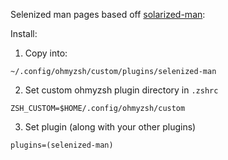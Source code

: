 Selenized man pages based off [solarized-man](https://github.com/zlsun/solarized-man):

Install:

1. Copy into:
```
~/.config/ohmyzsh/custom/plugins/selenized-man
```

2. Set custom ohmyzsh plugin directory in `.zshrc`
```
ZSH_CUSTOM=$HOME/.config/ohmyzsh/custom
```

3. Set plugin (along with your other plugins)
```
plugins=(selenized-man)
```
